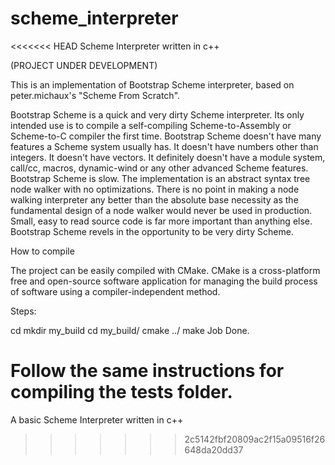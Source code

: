 # scheme_interpreter
<<<<<<< HEAD
Scheme Interpreter written in c++

(PROJECT UNDER DEVELOPMENT)

This is an implementation of Bootstrap Scheme interpreter, based on peter.michaux's "Scheme From Scratch".

Bootstrap Scheme is a quick and very dirty Scheme interpreter. Its only intended use is to compile a self-compiling Scheme-to-Assembly or Scheme-to-C compiler the first time. Bootstrap Scheme doesn't have many features a Scheme system usually has. It doesn't have numbers other than integers. It doesn't have vectors. It definitely doesn't have a module system, call/cc, macros, dynamic-wind or any other advanced Scheme features. Bootstrap Scheme is slow. The implementation is an abstract syntax tree node walker with no optimizations. There is no point in making a node walking interpreter any better than the absolute base necessity as the fundamental design of a node walker would never be used in production. Small, easy to read source code is far more important than anything else. Bootstrap Scheme revels in the opportunity to be very dirty Scheme.

How to compile

The project can be easily compiled with CMake. CMake is a cross-platform free and open-source software application for managing the build process of software using a compiler-independent method.

Steps:

cd
mkdir my_build
cd my_build/
cmake ../
make Job Done.

Follow the same instructions for compiling the tests folder.
=======
A basic Scheme Interpreter written in c++
>>>>>>> 2c5142fbf20809ac2f15a09516f26648da20dd37
